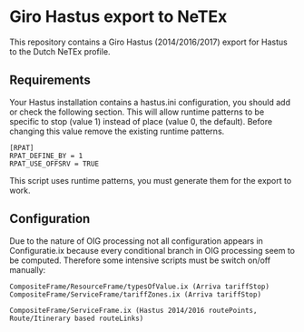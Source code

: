 Giro Hastus export to NeTEx
===========================

This repository contains a Giro Hastus (2014/2016/2017) export for Hastus to the Dutch NeTEx profile.

Requirements
------------

Your Hastus installation contains a hastus.ini configuration, you should add or check the following section. This will allow runtime patterns to be specific to stop (value 1) instead of place (value 0, the default). Before changing this value remove the existing runtime patterns.

```
[RPAT]
RPAT_DEFINE_BY = 1
RPAT_USE_OFFSRV = TRUE
```

This script uses runtime patterns, you must generate them for the export to work.

Configuration
-------------

Due to the nature of OIG processing not all configuration appears in Configuratie.ix because every conditional branch in OIG processing seem to be computed.
Therefore some intensive scripts must be switch on/off manually:

	CompositeFrame/ResourceFrame/typesOfValue.ix (Arriva tariffStop)
	CompositeFrame/ServiceFrame/tariffZones.ix (Arriva tariffStop)

	CompositeFrame/ServiceFrame.ix (Hastus 2014/2016 routePoints, Route/Itinerary based routeLinks)


